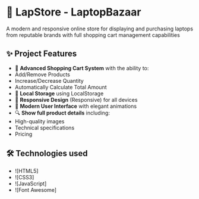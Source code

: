 # 🚀 LapStore - LaptopBazaar

A modern and responsive online store for displaying and purchasing laptops from reputable brands with full shopping cart management capabilities

## ✨ Project Features

- 🛒 **Advanced Shopping Cart System** with the ability to:
- Add/Remove Products
- Increase/Decrease Quantity
- Automatically Calculate Total Amount
- 💾 **Local Storage** using LocalStorage
- 📱 **Responsive Design** (Responsive) for all devices
- 🎨 **Modern User Interface** with elegant animations
- 🔍 **Show full product details** including:
- High-quality images
- Technical specifications
- Pricing

## 🛠️ Technologies used

- ![HTML5]
- ![CSS3]
- ![JavaScript]
- ![Font Awesome]
